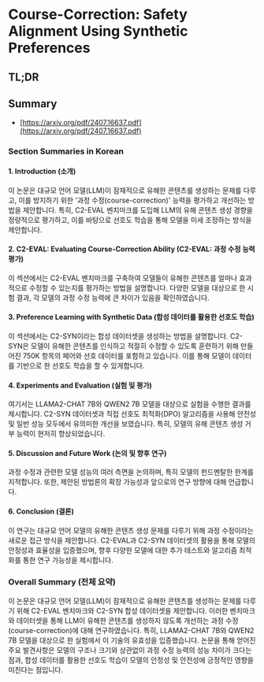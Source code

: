 # Course-Correction: Safety Alignment Using Synthetic Preferences
## TL;DR
## Summary
- [https://arxiv.org/pdf/2407.16637.pdf](https://arxiv.org/pdf/2407.16637.pdf)

### Section Summaries in Korean

#### 1. Introduction (소개)
이 논문은 대규모 언어 모델(LLM)이 잠재적으로 유해한 콘텐츠를 생성하는 문제를 다루고, 이를 방지하기 위한 '과정 수정(course-correction)' 능력을 평가하고 개선하는 방법을 제안합니다. 특히, C2-EVAL 벤치마크를 도입해 LLM의 유해 콘텐츠 생성 경향을 정량적으로 평가하고, 이를 바탕으로 선호도 학습을 통해 모델을 미세 조정하는 방식을 제안합니다.

#### 2. C2-EVAL: Evaluating Course-Correction Ability (C2-EVAL: 과정 수정 능력 평가)
이 섹션에서는 C2-EVAL 벤치마크를 구축하여 모델들이 유해한 콘텐츠를 얼마나 효과적으로 수정할 수 있는지를 평가하는 방법을 설명합니다. 다양한 모델을 대상으로 한 시험 결과, 각 모델의 과정 수정 능력에 큰 차이가 있음을 확인하였습니다.

#### 3. Preference Learning with Synthetic Data (합성 데이터를 활용한 선호도 학습)
이 섹션에서는 C2-SYN이라는 합성 데이터셋을 생성하는 방법을 설명합니다. C2-SYN은 모델이 유해한 콘텐츠를 인식하고 적절히 수정할 수 있도록 훈련하기 위해 만들어진 750K 항목의 페어와 선호 데이터를 포함하고 있습니다. 이를 통해 모델이 데이터를 기반으로 한 선호도 학습을 할 수 있게합니다.

#### 4. Experiments and Evaluation (실험 및 평가)
여기서는 LLAMA2-CHAT 7B와 QWEN2 7B 모델을 대상으로 실험을 수행한 결과를 제시합니다. C2-SYN 데이터셋과 직접 선호도 최적화(DPO) 알고리즘을 사용해 안전성 및 일반 성능 모두에서 유의미한 개선을 보였습니다. 특히, 모델의 유해 콘텐츠 생성 거부 능력이 현저히 향상되었습니다.

#### 5. Discussion and Future Work (논의 및 향후 연구)
과정 수정과 관련한 모델 성능의 여러 측면을 논의하며, 특히 모델의 펀드멘탈한 한계를 지적합니다. 또한, 제안된 방법론의 확장 가능성과 앞으로의 연구 방향에 대해 언급합니다.

#### 6. Conclusion (결론)
이 연구는 대규모 언어 모델의 유해한 콘텐츠 생성 문제를 다루기 위해 과정 수정이라는 새로운 접근 방식을 제안합니다. C2-EVAL과 C2-SYN 데이터셋의 활용을 통해 모델의 안정성과 효율성을 입증했으며, 향후 다양한 모델에 대한 추가 테스트와 알고리즘 최적화를 통한 연구 가능성을 제시합니다.

### Overall Summary (전체 요약)
이 논문은 대규모 언어 모델(LLM)이 잠재적으로 유해한 콘텐츠를 생성하는 문제를 다루기 위해 C2-EVAL 벤치마크와 C2-SYN 합성 데이터셋을 제안합니다. 이러한 벤치마크와 데이터셋을 통해 LLM이 유해한 콘텐츠를 생성하지 않도록 개선하는 과정 수정(course-correction)에 대해 연구하였습니다. 특히, LLAMA2-CHAT 7B와 QWEN2 7B 모델을 대상으로 한 실험에서 이 기술의 유효성을 입증했습니다. 논문을 통해 얻어진 주요 발견사항은 모델의 구조나 크기와 상관없이 과정 수정 능력의 성능 차이가 크다는 점과, 합성 데이터를 활용한 선호도 학습이 모델의 안정성 및 안전성에 긍정적인 영향을 미친다는 점입니다.